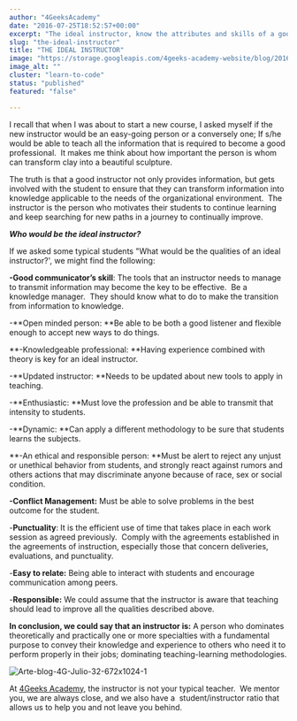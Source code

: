 ```yaml
---
author: "4GeeksAcademy"
date: "2016-07-25T18:52:57+00:00"
excerpt: "The ideal instructor, know the attributes and skills of a good teacher when you are learning to code"
slug: "the-ideal-instructor"
title: "THE IDEAL INSTRUCTOR"
image: "https://storage.googleapis.com/4geeks-academy-website/blog/2016/07/admin-ajax-1.jpeg"
image_alt: ""
cluster: "learn-to-code"
status: "published"
featured: "false"

---
```


I recall that when I was about to start a new course, I asked myself if the new instructor would be an easy-going person or a conversely one; If s/he would be able to teach all the information that is required to become a good professional.  It makes me think about how important the person is whom can transform clay into a beautiful sculpture.

The truth is that a good instructor not only provides information, but gets involved with the student to ensure that they can transform information into knowledge applicable to the needs of the organizational environment.  The instructor is the person who motivates their students to continue learning and keep searching for new paths in a journey to continually improve.

**_Who would be the ideal instructor?_**

If we asked some typical students "What would be the qualities of an ideal instructor?', we might find the following:

**-Good communicator’s skill**: The tools that an instructor needs to manage to transmit information may become the key to be effective.  Be a knowledge manager.  They should know what to do to make the transition from information to knowledge.

-**Open minded person: **Be able to be both a good listener and flexible enough to accept new ways to do things.

**-Knowledgeable professional: **Having experience combined with theory is key for an ideal instructor.

-**Updated instructor: **Needs to be updated about new tools to apply in teaching.

-**Enthusiastic: **Must love the profession and be able to transmit that intensity to students.

-**Dynamic: **Can apply a different methodology to be sure that students learns the subjects.

**-An ethical and responsible person: **Must be alert to reject any unjust or unethical behavior from students, and strongly react against rumors and others actions that may discriminate anyone because of race, sex or social condition.

**-Conflict Management:** Must be able to solve problems in the best outcome for the student.

-**Punctuality**: It is the efficient use of time that takes place in each work session as agreed previously.  Comply with the agreements established in the agreements of instruction, especially those that concern deliveries, evaluations, and punctuality.

-**Easy to relate:** Being able to interact with students and encourage communication among peers.

-**Responsible:** We could assume that the instructor is aware that teaching should lead to improve all the qualities described above.

**In conclusion, we could say that an instructor is:** A person who dominates theoretically and practically one or more specialties with a fundamental purpose to convey their knowledge and experience to others who need it to perform properly in their jobs; dominating teaching-learning methodologies.

![Arte-blog-4G-Julio-32-672x1024-1](https://storage.googleapis.com/4geeks-academy-website/blog/2016/07/Arte-blog-4G-Julio-32-672x1024-1-197x300.png)

At [4Geeks Academy](/us), the instructor is not your typical teacher.  We mentor you, we are always close, and we also have a  student/instructor ratio that allows us to help you and not leave you behind.
